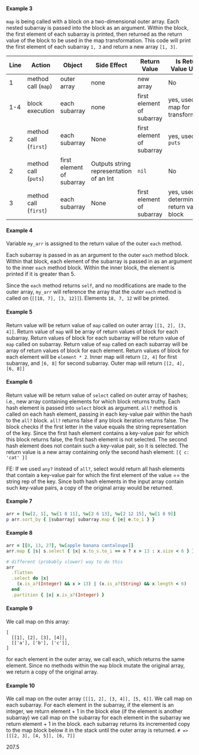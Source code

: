 #### Example 3

`map` is being called with a block on a two-dimensional outer array. Each nested subarray is passed into the block as an argument. Within the block, the first element of each subarray is printed, then returned as the return value of the block to be used in the map transformation. This code will print the first element of each subarray `1, 3` and return a new array `[1, 3]`.

| Line | Action                | Object                    | Side Effect                             | Return Value              | Is Return Value Used?                        |
| ---- | --------------------- | ------------------------- | --------------------------------------- | ------------------------- | -------------------------------------------- |
| 1    | method call (`map`)   | outer array               | none                                    | new array                 | No                                           |
| 1-4  | block execution       | each subarray             | none                                    | first element of subarray | yes, used by map for transformation          |
| 2    | method call (`first`) | each subarray             | None                                    | first element of subarray | yes, used by `puts`                          |
| 2    | method call (`puts`)  | first element of subarray | Outputs string representation of an Int | `nil`                     | No                                           |
| 3    | method call (`first`) | each subarray             | None                                    | first element of subarray | yes, used to determine return value of block |


#### Example 4
Variable `my_arr` is assigned to the return value of the outer `each` method. 

Each subarray is passed in as an argument to the outer `each` method block. Within that block, each element of the subarray is passed in as an argument to the inner `each` method block. Within the inner block, the element is printed if it is greater than 5. 

Since the `each` method returns `self`, and no modifications are made to the outer array, `my_arr` will reference the array that the outer `each` method is called on (`[[18, 7], [3, 12]]`). Elements `18, 7, 12` will be printed.

#### Example 5
Return value will be return value of `map` called on outer array `[[1, 2], [3, 4]]`. Return value of `map` will be array of return values of block for each subarray. Return values of block for each subarray will be return value of `map` called on subarray. Return value of `map` called on each subarray will be array of return values of block for each element. Return values of block for each element will be `element * 2`. 
Inner map will return `[2, 4]` for first subarray, and `[6, 8]` for second subarray. 
Outer map will return `[[2, 4], [6, 8]]`

#### Example 6
Return value will be return value of `select` called on outer array of hashes; i.e., new array containing elements for which block returns truthy.
Each hash element is passed into `select` block as argument.
`all?` method is called on each hash element, passing in each key-value pair within the hash to the `all?` block. 
`all?` returns false if any block iteration returns false. 
The block checks if the first letter in the value equals the string representation of the key. 
Since the first hash element contains a key-value pair for which this block returns false, the first hash element is not selected.
The second hash element does not contain such a key-value pair, so it is selected.
The return value is a new array containing only the second hash element: `[{ c: 'cat' }]`

FE: 
If we used `any?` instead of `all?`, select would return all hash elements that contain a key-value pair for which the first element of the value == the string rep of the key. Since both hash elements in the input array contain such key-value pairs, a copy of the original array would be returned.

#### Example 7

```rb
arr = [%w[2, 1], %w[1 8 11], %w[2 6 13], %w[2 12 15], %w[1 8 9]]
p arr.sort_by { |subarray| subarray.map { |e| e.to_i } }
```

#### Example 8
```rb
arr = [[8, 13, 27], %w[apple banana cantaloupe]]
arr.map { |s| s.select { |x| x.to_s.to_i == x ? x > 13 : x.size < 6 } }

# different (probably slower) way to do this
arr
  .flatten
  .select do |x|
    (x.is_a?(Integer) && x > 13) | (x.is_a?(String) && x.length < 6)
  end
  .partition { |x| x.is_a?(Integer) }
```

#### Example 9
We call map on this array:
```
[
  [[1], [2], [3], [4]], 
  [['a'], ['b'], ['c']],
]
```
for each element in the outer array, we call each, which returns the same element.
Since no methods within the `map` block mutate the original array, we return a copy of the original array.

#### Example 10
We call map on the outer array `[[[1, 2], [3, 4]], [5, 6]]`.
We call map on each subarray.
For each element in the subarray,
if the element is an integer, 
we return element + 1 in the block
else (if the element is another subarray)
we call map on the subarray
for each element in the subarray
we return element + 1 in the block.
each subarray returns its incremented copy to the map block below it in the stack until the outer array is returned.
`# => [[[2, 3], [4, 5]], [6, 7]]`


207.5